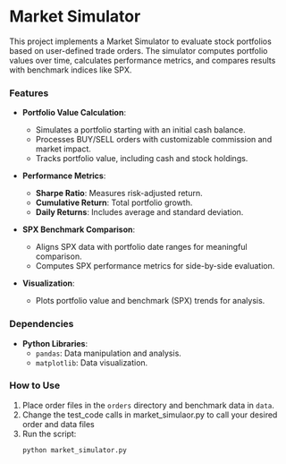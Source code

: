 # Market Simulator

This project implements a Market Simulator to evaluate stock portfolios based on user-defined trade orders. The simulator computes portfolio values over time, calculates performance metrics, and compares results with benchmark indices like SPX.

### Features

- **Portfolio Value Calculation**:
  - Simulates a portfolio starting with an initial cash balance.
  - Processes BUY/SELL orders with customizable commission and market impact.
  - Tracks portfolio value, including cash and stock holdings.

- **Performance Metrics**:
  - **Sharpe Ratio**: Measures risk-adjusted return.
  - **Cumulative Return**: Total portfolio growth.
  - **Daily Returns**: Includes average and standard deviation.

- **SPX Benchmark Comparison**:
  - Aligns SPX data with portfolio date ranges for meaningful comparison.
  - Computes SPX performance metrics for side-by-side evaluation.

- **Visualization**:
  - Plots portfolio value and benchmark (SPX) trends for analysis.

### Dependencies

- **Python Libraries**:
  - `pandas`: Data manipulation and analysis.
  - `matplotlib`: Data visualization.

### How to Use

1. Place order files in the `orders` directory and benchmark data in `data`.
2. Change the test_code calls in market_simulaor.py to call your desired order and data files
3. Run the script:
   ```bash
   python market_simulator.py
